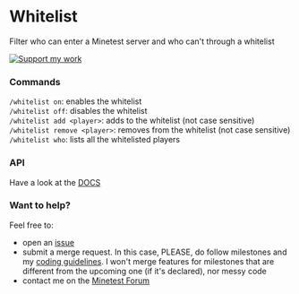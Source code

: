 # Whitelist
Filter who can enter a Minetest server and who can't through a whitelist

<a href="https://liberapay.com/Zughy/"><img src="https://i.imgur.com/4B2PxjP.png" alt="Support my work"/></a>  

### Commands
`/whitelist on`: enables the whitelist  
`/whitelist off`: disables the whitelist  
`/whitelist add <player>`: adds <player> to the whitelist (not case sensitive)  
`/whitelist remove <player>`: removes <player> from the whitelist (not case sensitive)  
`/whitelist who`: lists all the whitelisted players

### API
Have a look at the [DOCS](https://gitlab.com/zughy-friends-minetest/whitelist/-/blob/master/DOCS.md)


### Want to help?
Feel free to:
* open an [issue](https://gitlab.com/zughy-friends-minetest/whitelist/-/issues)
* submit a merge request. In this case, PLEASE, do follow milestones and my [coding guidelines](https://cryptpad.fr/pad/#/2/pad/view/-l75iHl3x54py20u2Y5OSAX4iruQBdeQXcO7PGTtGew/embed/). I won't merge features for milestones that are different from the upcoming one (if it's declared), nor messy code
* contact me on the [Minetest Forum](https://forum.minetest.net/memberlist.php?mode=viewprofile&u=26472)
